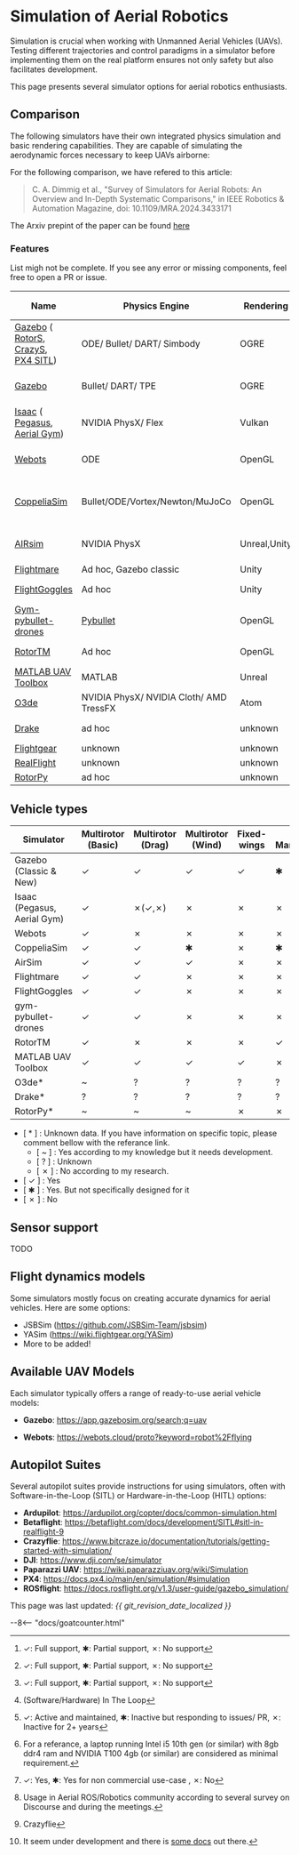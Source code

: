 # Simulation of Aerial Robotics

Simulation is crucial when working with Unmanned Aerial Vehicles (UAVs). Testing different trajectories and control paradigms in a simulator before implementing them on the real platform ensures not only safety but also facilitates development.

This page presents several simulator options for aerial robotics enthusiasts.

## Comparison

The following simulators have their own integrated physics simulation and basic rendering capabilities. They are capable of simulating the aerodynamic forces necessary to keep UAVs airborne:

For the following comparison, we have refered to this article:
> C. A. Dimmig et al., "Survey of Simulators for Aerial Robots: An Overview and In-Depth Systematic Comparisons," in IEEE Robotics & Automation Magazine, doi: 10.1109/MRA.2024.3433171

The Arxiv prepint of the paper can be found [here](https://arxiv.org/abs/2311.02296)

### Features

List migh not be complete. If you see any error or missing components, feel free to open a PR or issue.


| Name | Physics Engine | Rendering | Linux[^1] | Windows[^1] | MacOS[^1] | Interface | (S/H)ITL[^6] | Active[^2] | Hardware requirement[^3] | Licence | Open source[^4] | Interest [^5] |
| -------------------------------------------------- | -------------------------- | --------- | --------- | --------- | ----- | -------------- | ------------------ | ------ | -------------------- | -------- | ----------- | -------------- |
|[Gazebo](https://classic.gazebosim.org/) (<br/>[RotorS](https://github.com/ethz-asl/rotors_simulator), <br/> [CrazyS](https://github.com/gsilano/CrazyS), <br/> [PX4 SITL](https://docs.px4.io/v1.12/en/simulation/gazebo.html#gazebo-simulation)) | ODE/ Bullet/ DART/ Simbody | OGRE | ✓ <br/>( ✓ <br/> ✓ <br/> ✓ )| ✱ <br/>( ✗ <br/> ✗ <br/> ✗)| ✓ <br/>( ✗ <br/> ✗ <br/> ✗ )| ROS 1/2, C++, RL | PX4, ArduPilot, CF[^7] | ✓ <br/>( ✗ <br/> ✱ <br/> ✗ ) | minimal/decent |Apache 2.0| ✓ | High |
|[Gazebo](https://gazebosim.org/) | Bullet/ DART/ TPE | OGRE | ✓ | ✱ | ✓ | ROS 1/2, C++, Python, RL | PX4, ArduPilot, CF | ✓ | minimal/decent |Apache 2.0| ✓ | High |
|[Isaac](https://developer.nvidia.com/isaac-sim) (<br/>[Pegasus](https://pegasussimulator.github.io/), <br/>[Aerial Gym](https://github.com/ntnu-arl/aerial_gym_simulator)) | NVIDIA PhysX/ Flex | Vulkan | ✓ | ✗ | ✗ | ROS 1/2, Python, RL | Pegasus: PX4 | ✓ | high/demanding |[NVIDIA OMNIVERSE](https://docs.omniverse.nvidia.com/isaacsim/latest/common/NVIDIA_Omniverse_License_Agreement.html)<br/>(BSD 3)| ✗ <br/> (✓ <br/> ✓) | User specific |
|[Webots](https://www.cyberbotics.com/)| ODE | OpenGL | ✓ | ✓ | ✓ | ROS 1/2, C/C++, Python, MATLAB, Java | ArduPilot, CF | ✓ | decent/high |Apache 2.0| ✓ | Developing |
|[CoppeliaSim](https://www.coppeliarobotics.com/)| Bullet/ODE/Vortex/Newton/MuJoCo | OpenGL | ✓ | ✓ | ✓ | ROS 1/2, C/C++, Python, MATLAB, Java,Lua,Octave | -- | ✓ | decent/high |GNU GPL/Commercial| ✱ | Decent |
|[AIRsim](https://github.com/microsoft/AirSim)| NVIDIA PhysX | Unreal,Unity | ✓ | ✓ | ✓ | ROS 1, C++, Python, C#, Java,RL | PX4, ArduPilot | ✗ | medium/high |MIT| ✓ | Low |
|[Flightmare](https://github.com/uzh-rpg/flightmare)| Ad hoc, Gazebo classic | Unity | ✓ | ✗ | ✗ | ROS 1, C++, RL | -- | ✗ | -- |MIT| ✓ | Low |
|[FlightGoggles](https://flightgoggles.mit.edu/)| Ad hoc | Unity | ✓ | ✱ | ✗ | ROS 1, C++ | Motion capture | ✗ | -- |MIT| ✓ | Unknown |
|[Gym-pybullet-drones](https://github.com/utiasDSL/gym-pybullet-drones)| [Pybullet](https://pybullet.org/wordpress/) | OpenGL | ✓ | ✱ | ✓ | Python, RL | Betaflight, CF | ✓ | minimal/decent/high |MIT (Pybullet: [zlib](https://github.com/bulletphysics/bullet3/blob/master/LICENSE.txt))| ✓ | High |
|[RotorTM](https://github.com/arplaboratory/RotorTM)| Ad hoc | OpenGL | ✓ | ✗ | ✗ | ROS 1, Python, MATLAB | -- | ✓ | -- |GNU GPL| ✓ | Unknown |
|[MATLAB UAV Toolbox](https://www.mathworks.com/products/uav.html)| MATLAB | Unreal | ✓ | ✓ | ✓ | ROS 2, MATLAB | PX4 | ✓ | -- |Proprietary, Commercial| ✗ | Unknown |
| [O3de](https://o3de.org/) | NVIDIA PhysX/ NVIDIA Cloth/ AMD TressFX | Atom | ✓ | ✓ | ✱ | ROS 2[^8] , C++ | unknown | ✓ | decent/high | Apache-2.0/MIT | ✓ | Developing |
| [Drake](https://drake.mit.edu/) | ad hoc | unknown | ✓ | ✗ | ✓ | C++, Python, ROS 2 | unknown | ✓ | unknown | BSD 3 | ✓ | Developing |
| [Flightgear](https://www.flightgear.org/) | unknown | unknown | ✓ | ✓ | ✓ | C++ | unknown | ✓ | minimal/decent | GNU-GPL | ✓ | Low |
| [RealFlight](https://www.realflight.com/) | unknown | unknown | ✗ | ✓ | ✗ | --  | unknown | ✓ | minimal/decent | non-public | ✗ | Low |
| [RotorPy](https://github.com/spencerfolk/rotorpy) | ad hoc | unknown | ✓ | ✓ | ✓ | Python | -- | ✓ | minimal/decent | MIT | ✓ | Developing |


[^1]: ✓: Full support,  ✱: Partial support,  ✗: No support

[^2]: ✓: Active and maintained,  ✱: Inactive but  responding to issues/ PR,  ✗: Inactive for 2+ years

[^3]: For a referance, a laptop running Intel i5 10th gen (or similar) with 8gb ddr4 ram and NVIDIA T100 4gb (or similar) are considered as minimal requirement.

[^4]: ✓: Yes,  ✱: Yes for non commercial use-case ,  ✗: No

[^5]: Usage in Aerial ROS/Robotics community according to several survey on Discourse and during the meetings.

[^6]: (Software/Hardware) In The Loop

[^7]: Crazyflie

[^8]: It seem under development and there is [some docs](https://docs.o3de.org/docs/user-guide/interactivity/robotics/project-configuration/) out there.


## Vehicle types


| Simulator                             | Multirotor (Basic) | Multirotor (Drag) | Multirotor (Wind) | Fixed-wings | Aerial Manipulators | Swarms     | Cars | Other vehicles |
| ------------------------------------- | ------------------ | ----------------- | ----------------- | ----------- | ------------------- | ---------- | ---- | -------------- |
| Gazebo (Classic & New)                |         ✓          |         ✓         |         ✓         |      ✓      |          ✱          |    ✱       |   ✓  |        ✓       |
| Isaac (Pegasus, Aerial Gym)           |         ✓          |     ✗(✓,✗)        |         ✗         |      ✗      |          ✗          |    ✓       |✓(✗,✗)|     ✓(✗,✗)     |
| Webots                                |         ✓          |         ✗         |         ✗         |      ✗      |          ✗          |    ✱       |   ✓  |        ✓       |
| CoppeliaSim                           |         ✓          |         ✓         |         ✱         |      ✗      |          ✱          |    ✱       |   ✓  |        ✓       |
| AirSim                                |         ✓          |         ✓         |         ✓         |      ✗      |          ✗          |    ✱       |   ✓  |        ✗       |
| Flightmare                            |         ✓          |         ✓         |         ✗         |      ✗      |          ✗          |    ✓       |   ✗  |        ✗       |
| FlightGoggles                         |         ✓          |         ✓         |         ✗         |      ✗      |          ✗          |    ✗       |   ✓  |        ✗       |
| gym-pybullet-drones                   |         ✓          |         ✓         |         ✗         |      ✗      |          ✗          |    ✓       |   ✗  |        ✗       |
| RotorTM                               |         ✓          |         ✗         |         ✗         |      ✗      |          ✓          |    ✓       |   ✗  |        ✗       |
| MATLAB UAV Toolbox                    |         ✓          |         ✓         |         ✓         |      ✓      |          ✗          |    ✱       |   ✗  |        ✗       |
| O3de*                                 |         ~          |         ?         |         ?         |      ?      |          ?          |    ?       |   ~  |        ~       |
| Drake*                                |         ?          |         ?         |         ?         |      ?      |          ?          |    ?       |   ?  |        ?       |
| RotorPy*                              |         ~          |         ~         |         ~         |      ✗      |          ✗          |    ~       |   ✗  |        ✗       |

- [ * ] : Unknown data. If you have information on specific topic, please comment bellow with the referance link.
    - [ ~ ] : Yes according to my knowledge but it needs development.
    - [ ? ] : Unknown
    - [ ✗ ] : No according to my research.
- [ ✓ ] : Yes
- [ ✱ ] : Yes. But not specifically designed for it
- [ ✗ ] : No


## Sensor support

TODO

## Flight dynamics models

Some simulators mostly focus on creating accurate dynamics for aerial vehicles. Here are some options:

* JSBSim (<https://github.com/JSBSim-Team/jsbsim>)
* YASim (<https://wiki.flightgear.org/YASim>)
* More to be added!

## Available UAV Models

Each simulator typically offers a range of ready-to-use aerial vehicle models:

* **Gazebo**: <https://app.gazebosim.org/search;q=uav>

[//]: # ( Wrong link. Unable to find correct link rn. * **Isaac Sim**: https://docs.omniverse.nvidia.com/isaacsim/latest/reference_assets.html#aerial-robots)

* **Webots**: <https://webots.cloud/proto?keyword=robot%2Fflying>

## Autopilot Suites

Several autopilot suites provide instructions for using simulators, often with Software-in-the-Loop (SITL) or Hardware-in-the-Loop (HITL) options:

* **Ardupilot**: <https://ardupilot.org/copter/docs/common-simulation.html>
* **Betaflight**: <https://betaflight.com/docs/development/SITL#sitl-in-realflight-9>
* **Crazyflie**: <https://www.bitcraze.io/documentation/tutorials/getting-started-with-simulation/>
* **DJI**: <https://www.dji.com/se/simulator>
* **Paparazzi UAV**: <https://wiki.paparazziuav.org/wiki/Simulation>
* **PX4**: <https://docs.px4.io/main/en/simulation/#simulation>
* **ROSflight**: <https://docs.rosflight.org/v1.3/user-guide/gazebo_simulation/>

This page was last updated: *{{ git_revision_date_localized }}*

--8<-- "docs/goatcounter.html"
